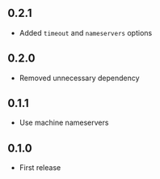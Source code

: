 ## 0.2.1

- Added `timeout` and `nameservers` options

## 0.2.0

- Removed unnecessary dependency

## 0.1.1

- Use machine nameservers

## 0.1.0

- First release
